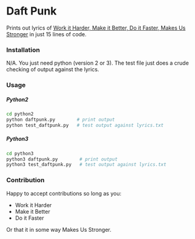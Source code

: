 # Daft Punk
Prints out lyrics of [Work it Harder, Make it Better, Do it Faster, Makes Us Stronger](https://www.youtube.com/watch?v=K2cYWfq--Nw) in just 15 lines of code.

### Installation

N/A. You just need python (version 2 or 3). The test file just does a crude checking of output against the lyrics.

### Usage

##### Python2

```bash
cd python2
python daftpunk.py        # print output
python test_daftpunk.py   # test output against lyrics.txt
```

##### Python3

```bash
cd python3
python3 daftpunk.py        # print output
python3 test_daftpunk.py   # test output against lyrics.txt
```

### Contribution

Happy to accept contributions so long as you:

- Work it Harder
- Make it Better
- Do it Faster

Or that it in some way Makes Us Stronger.

